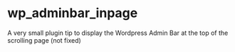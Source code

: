 wp_adminbar_inpage
==================

A very small plugin tip to display the Wordpress Admin Bar at the top of the scrolling page (not fixed)

